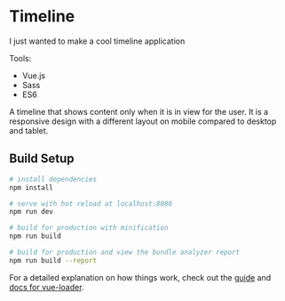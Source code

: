 # Timeline

I just wanted to make a cool timeline application

Tools:

- Vue.js
- Sass
- ES6

A timeline that shows content only when it is in view for the user. It is a responsive design with a different layout on mobile compared to desktop and tablet.

## Build Setup

``` bash
# install dependencies
npm install

# serve with hot reload at localhost:8080
npm run dev

# build for production with minification
npm run build

# build for production and view the bundle analyzer report
npm run build --report
```

For a detailed explanation on how things work, check out the [guide](http://vuejs-templates.github.io/webpack/) and [docs for vue-loader](http://vuejs.github.io/vue-loader).
